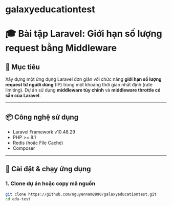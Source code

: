 # galaxyeducationtest

# 🎓 Bài tập Laravel: Giới hạn số lượng request bằng Middleware

## 🧾 Mục tiêu
Xây dựng một ứng dụng Laravel đơn giản với chức năng **giới hạn số lượng request từ người dùng** (IP) trong một khoảng thời gian nhất định (rate limiting). Dự án sử dụng **middleware tùy chỉnh** và **middleware throttle có sẵn của Laravel**.

---

## 📦 Công nghệ sử dụng

- Laravel Framework v10.48.29
- PHP >= 8.1
- Redis (hoặc File Cache)
- Composer

---

## 🚀 Cài đặt & chạy ứng dụng

### 1. Clone dự án hoặc copy mã nguồn

```bash
git clone https://github.com/nguyennam8890/galaxyeducationtest.git
cd edu-test